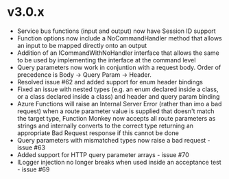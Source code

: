 # v3.0.x

* Service bus functions (input and output) now have Session ID support
* Function options now include a NoCommandHandler method that allows an input to be mapped directly onto an output
* Addition of an ICommandWithNoHandler interface that allows the same to be used by implementing the interface at the command level
* Query parameters now work in conjuntion with a request body. Order of precedence is Body -> Query Param -> Header.
* Resolved issue #62 and added support for enum header bindings
* Fixed an issue with nested types (e.g. an enum declared inside a class, or a class declared inside a class) and header and query param binding
* Azure Functions will raise an Internal Server Error (rather than imo a bad request) when a route parameter value is supplied that doesn't match the target type, Function Monkey now accepts all route parameters as strings and internally converts to the correct type returning an appropriate Bad Request response if this cannot be done
* Query parameters with mismatched types now raise a bad request - issue #63
* Added support for HTTP query parameter arrays - issue #70
* ILogger injection no longer breaks when used inside an acceptance test - issue #69

